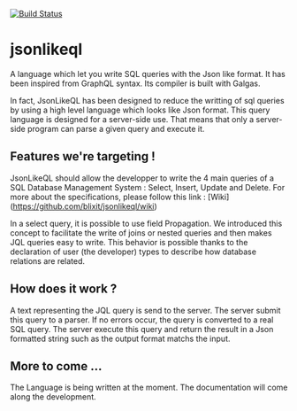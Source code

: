 [![Build Status](https://travis-ci.org/blixit/jsonlikeql.svg)](https://travis-ci.org/blixit/jsonlikeql)

# jsonlikeql 
A language which let you write SQL queries with the Json like format. It has been inspired from GraphQL syntax. Its compiler is built with Galgas.

In fact, JsonLikeQL has been designed to reduce the writting of sql queries by using a high level language which looks like Json format. This query language is designed for a server-side use. That means that only a server-side program can parse a given query and execute it. 


## Features we're targeting !

JsonLikeQL should allow the developper to write the 4 main queries of a SQL Database Management System : Select, Insert, Update and Delete. For more about the specifications, please follow this link : [Wiki] (https://github.com/blixit/jsonlikeql/wiki)

In a select query, it is possible to use field Propagation. We introduced this concept to facilitate the write of joins or nested queries and then makes JQL queries easy to write. This behavior is possible thanks to the declaration of user (the developer) types to describe how database relations are related.

## How does it work ?

A text representing the JQL query is send to the server. The server submit this query to a parser. If no errors occur, the query is converted to a real SQL query. The server execute this query and return the result in a Json formatted string such as the output format matchs the input.

## More to come ... 

The Language is being written at the moment. The documentation will come along the development.
